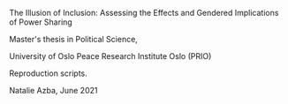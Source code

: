 The Illusion of Inclusion:  Assessing the Effects and Gendered Implications of Power Sharing

Master's thesis in Political Science, 

University of Oslo
Peace Research Institute Oslo (PRIO)

Reproduction scripts.

Natalie Azba, June 2021
